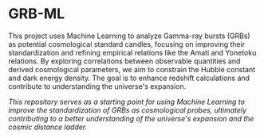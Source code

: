 # GRB-ML

This project uses Machine Learning to analyze Gamma-ray bursts (GRBs) as potential cosmological standard candles, focusing on improving their standardization and refining empirical relations like the Amati and Yonetoku relations. By exploring correlations between observable quantities and derived cosmological parameters, we aim to constrain the Hubble constant and dark energy density. The goal is to enhance redshift calculations and contribute to understanding the universe's expansion.

*This repository serves as a starting point for using Machine Learning to improve the standardization of GRBs as cosmological probes, ultimately contributing to a better understanding of the universe's expansion and the cosmic distance ladder.* 
